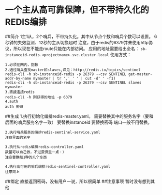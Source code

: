 # 一个主从高可靠保障，但不带持久化的REDIS编排
##简介
1主1从，2个哨兵，不带持久化。其中从节点个数和哨兵个数可以设置。
6秒钟的失效监测、12秒的主从切换超时
注意，由于redis的6379并未使用http协议，所以现在不能走route只能在内部访问。
应用的地址需要给出全名：
```sb-instanceid-redis.<projectname>.svc.cluster.local```
使用方式：

	1.必须在网内，抱歉
	2.通过哨兵查找master和slaves,详见：http://redis.io/topics/sentinel
	redis-cli -h sb-instanceid-redis -p 26379 --csv SENTINEL get-master-addr-by-name mymaster | tr ',' ' ' | cut -d' ' -f1)
	redis-cli -h sb-instanceid-redis -p 26379 --csv SENTINEL slaves mymaster
	3.直接连接redis
	redis-cli -h 刚获得的地址 -p 6379
	4.auth
	auth 密码
##生成
	1.执行初始化编排redis-master.yaml。
	需要替换其中的服务名字（要和后面的哨兵服务名字一致）
	要替换instanceid
	要替换密码
	端口一般不用替换。
	
	2.执行哨兵服务的编排redis-sentinel-service.yaml
	注意里面的名字
	
	3.执行从redis编排redis-controller.yaml
	数量可以自己做，不过要慎重一点：）
	注意替换如1种的几个东西
	
	4.执行高可用的哨兵编排redis-sentinel-controller.yaml
	注意同上
	
##绑定
直接返回密码，没有用户一说，所以很简单
##注意事项
暂时没有想到其他

